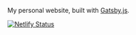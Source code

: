 My personal website, built with [Gatsby.js](https://gatsbyjs.com).

[![Netlify Status](https://api.netlify.com/api/v1/badges/f933fb0d-bd69-4440-85ce-759efaa1da40/deploy-status)](https://app.netlify.com/sites/sanderploegsma/deploys)
